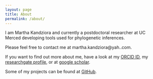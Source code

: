 ```yaml
---
layout: page
title: About
permalink: /about/
---
```



I am Martha Kandziora and currently a postdoctoral researcher at UC Merced developing tools used for phylogenetic inferences.

Please feel free to contact me at martha.kandziora@yah..com.

If you want to find out more about me, have a look at my [ORCID ID](https://orcid.org/0000-0002-1197-6207), my [researchgate profile](https://www.researchgate.net/profile/Martha_Kandziora), or at [google scholar](https://scholar.google.com/citations?user=WQFUrbwAAAAJ&hl=en).

Some of my projects can be found at [GitHub](https://github.com/blubbundbla).